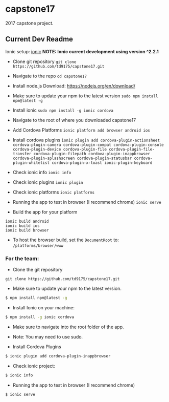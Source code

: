# capstone17
2017 capstone project.

## Current Dev Readme

Ionic setup: [ionic](http://www.ionicframework.com)
**NOTE: Ionic current development using version ^2.2.1**
- Clone git repository 
```git clone https://github.com/td9175/capstone17.git```

- Navigate to the repo
```cd capstone17```
- Install node.js 
  Download: https://nodejs.org/en/download/
- Make sure to update your npm to the latest version
```sudo npm install npm@latest -g```
- Install ionic
```sudo npm install -g ionic cordova``` 
- Navigate to the root of where you downloaded capstone17
- Add Cordova Platforms
```ionic platform add browser android ios```
- Install cordova plugins
```ionic plugin add cordova-plugin-actionsheet cordova-plugin-camera cordova-plugin-compat cordova-plugin-console cordova-plugin-device cordova-plugin-file cordova-plugin-file-transfer cordova-plugin-filepath cordova-plugin-inappbrowser cordova-plugin-splashscreen cordova-plugin-statusbar cordova-plugin-whitelist cordova-plugin-x-toast ionic-plugin-keyboard```
- Check ionic info 
  ```ionic info```
- Check ionic plugins
```ionic plugin```
- Check ionic platforms
```ionic platforms```
- Running the app to test in browser (I recommend chrome)
```ionic serve```

- Build the app for your platform
```
ionic build android
ionic build ios
ionic build browser
```

- To host the browser build, set the
```DocumentRoot``` to: ```/platforms/browser/www```

### For the team:
- Clone the git repository
```
git clone https://github.com/td9175/capstone17.git
```

- Make sure to update your npm to the latest version.
```bash
$ npm install npm@latest -g
```

- Install Ionic on your machine:
```bash
$ npm install -g ionic cordova
```

- Make sure to navigate into the root folder of the app. 

- Note: You may need to use sudo.

- Install Cordova Plugins
```bash
$ ionic plugin add cordova-plugin-inappbrowser
```

- Check ionic project:
```bash
$ ionic info
```

- Running the app to test in browser (I recommend chrome)
```bash
$ ionic serve
```
